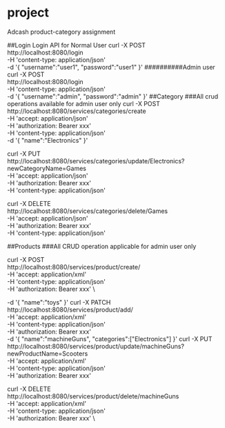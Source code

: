 # project
Adcash product-category assignment

##Login 
Login API for Normal User
curl -X POST \
  http://localhost:8080/login \
  -H 'content-type: application/json' \
  -d '{
"username":"user1",
"password":"user1"
}'
##########Admin user 
curl -X POST \
  http://localhost:8080/login \
  -H 'content-type: application/json' \
  -d '{
"username":"admin",
"password":"admin"
}'
##Category
###All crud operations available for admin user only
curl -X POST \
  http://localhost:8080/services/categories/create \
  -H 'accept: application/json' \
  -H 'authorization: Bearer xxx' \
  -H 'content-type: application/json' \
  -d '{
"name":"Electronics"
}'

curl -X PUT \
  http://localhost:8080/services/categories/update/Electronics?newCategoryName=Games\
  -H 'accept: application/json' \
  -H 'authorization: Bearer xxx' \
  -H 'content-type: application/json'
  
curl -X DELETE \
  http://localhost:8080/services/categories/delete/Games\
  -H 'accept: application/json' \
  -H 'authorization: Bearer xxx' \
  -H 'content-type: application/json'

##Products
###All CRUD operation applicable for admin user only

curl -X POST \
  http://localhost:8080/services/product/create/ \
  -H 'accept: application/xml' \
  -H 'content-type: application/json' \
   -H 'authorization: Bearer xxx' \
  
  -d '{
"name":"toys"
}'
curl -X PATCH \
  http://localhost:8080/services/product/add/ \
  -H 'accept: application/xml' \
  -H 'content-type: application/json' \
  -H 'authorization: Bearer xxx' \
  -d '{
"name":"machineGuns",
"categories":["Electronics"]
}'
curl -X PUT \
  http://localhost:8080/services/product/update/machineGuns?newProductName=Scooters \
  -H 'accept: application/xml' \
  -H 'content-type: application/json' \
   -H 'authorization: Bearer xxx'

curl -X DELETE \
  http://localhost:8080/services/product/delete/machineGuns\
  -H 'accept: application/xml' \
  -H 'content-type: application/json' \
   -H 'authorization: Bearer xxx' \
